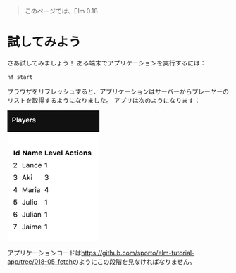 >このページでは、Elm 0.18

# 試してみよう

さあ試してみましょう！ ある端末でアプリケーションを実行するには：

```bash
nf start
```

ブラウザをリフレッシュすると、アプリケーションはサーバーからプレーヤーのリストを取得するようになりました。 アプリは次のようになります：

![Screenshot](screenshot.png)

アプリケーションコードは<https://github.com/sporto/elm-tutorial-app/tree/018-05-fetch>のようにこの段階を見なければなりません。
